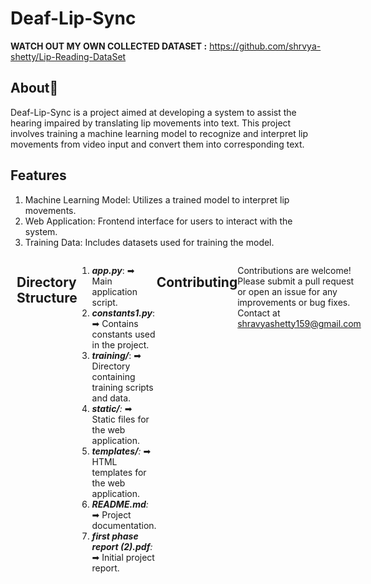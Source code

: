 # Deaf-Lip-Sync

**WATCH OUT MY OWN COLLECTED DATASET :**  https://github.com/shrvya-shetty/Lip-Reading-DataSet
## About🔸
Deaf-Lip-Sync is a project aimed at developing a system to assist the hearing impaired by translating lip movements into text. This project involves training a machine learning model to recognize and interpret lip movements from video input and convert them into corresponding text.

## Features
  1) Machine Learning Model: Utilizes a trained model to interpret lip movements.
  2) Web Application: Frontend interface for users to interact with the system.
  3) Training Data: Includes datasets used for training the model.
     
<div style="display: flex;">
    <div style="margin-right: 10px;">
        <img src="https://raw.githubusercontent.com/shrvya-shetty/Deaf-Lip-Sync/main/Shravya's%20Demo/img1.png" alt="Taling  image" style="width: 200px; height: 300px;">
              <img src="https://raw.githubusercontent.com/shrvya-shetty/Deaf-Lip-Sync/main/Shravya's%20Demo/img2.png" alt="Non Talking image" style="width: 200px; height: 300px;">
                            <img src="https://raw.githubusercontent.com/shrvya-shetty/Deaf-Lip-Sync/main/Shravya's%20Demo/bye.png" alt="Predicted image" style="width: 200px; height: 300px;">


    
</div>





## Directory Structure
   1) _**app.py**_: ➡ Main application script.
   2) _**constants1.py**_: ➡ Contains constants used in the project.
   3) _**training/**_: ➡ Directory containing training scripts and data.
   4) _**static/**:_  ➡ Static files for the web application.
   5) _**templates/**:_  ➡ HTML templates for the web application.
   6) _**README.md**:_  ➡ Project documentation.
   7) _**first phase report (2).pdf**:_  ➡ Initial project report.

## Contributing
Contributions are welcome! Please submit a pull request or open an issue for any improvements or bug fixes. Contact at shravyashetty159@gmail.com
